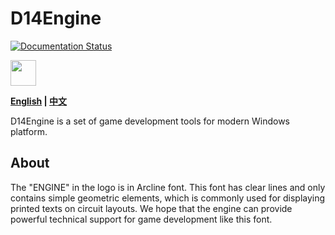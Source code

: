 ﻿# D14Engine

[![Documentation Status](https://readthedocs.org/projects/d14engine/badge/?version=latest)](https://d14std.io/projects/engine/en/latest/?badge=latest)

<img src="https://media.githubusercontent.com/media/d14stdio/d14engine-res/main/logo.png" height="41"/>

**[English](README_en.md) | [中文](README.md)**

D14Engine is a set of game development tools for modern Windows platform.

## About

The "ENGINE" in the logo is in Arcline font. This font has clear lines and only contains simple geometric elements, which is commonly used for displaying printed texts on circuit layouts. We hope that the engine can provide powerful technical support for game development like this font.
